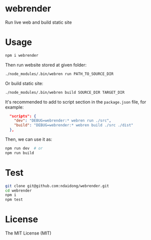 # webrender
Run live web and build static site

# Usage

```bash
npm i webrender
```

Then run website stored at given folder:

```bash
./node_modules/.bin/webren run PATH_TO_SOURCE_DIR
```

Or build static site:

```bash
./node_modules/.bin/webren build SOURCE_DIR TARGET_DIR
```

It's recommended to add to script section in the `package.json` file, for example:

```json
  "scripts": {
    "dev": "DEBUG=webrender:* webren run ./src",
    "build": "DEBUG=webrender:* webren build ./src ./dist"
  },
```

Then, we can use it as:

```bash
npm run dev  # or
npm run build
```

# Test

```bash
git clone git@github.com:ndaidong/webrender.git
cd webrender
npm i
npm test
```


# License

The MIT License (MIT)
